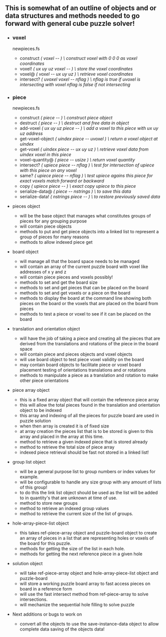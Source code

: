 ## This is somewhat of an outline of objects and or data structures and methods needed to go forward with general cube puzzle solver!

* ### voxel
  newpieces.fs
  * construct _( voxel -- ) \ construct voxel with 0 0 0 as voxel coordinates_
  * voxel! _( ux uy uz voxel -- ) \ store the voxel coordinates_
  * voxel@ _( voxel -- ux uy uz ) \ retrieve voxel coordinates_
  * intersect? _( uvoxel voxel -- nflag ) \ nflag is true if uvoxel is intersecting with voxel nflag is false if not intersecting_

* ### piece
  newpieces.fs
  * construct _( piece -- ) \ construct piece object_
  * destruct _( piece -- ) \ destruct and free data in object_
  * add-voxel _( ux uy uz piece -- ) \ add a voxel to this piece with ux uy uz address_
  * get-voxel-object _( uindex piece -- uvoxel ) \ return a voxel object at uindex_
  * get-voxel _( uindex piece -- ux uy uz ) \ retrieve voxel data from uindex voxel in this piece_
  * voxel-quantity@ _( piece -- usize ) \ return voxel quantity_
  * intersect? _( upiece piece -- nflag ) \ test for intersection of upiece with this piece on any voxel_
  * same? _( upiece piece -- nflag ) \ test upiece agains this piece for exact voxels match forward or backward_
  * copy _( upiece piece -- ) \ exact copy upiece to this piece_
  * serialize-data@ _( piece -- nstrings ) \ to save this data_
  * serialize-data! _( nstrings piece -- ) \ to restore previously saved data_

* pieces object
  * will be the base object that manages what constitutes groups of pieces for any grouping purpose
  * will contain piece objects
  * methods to put and get piece objects into a linked list to represent a group of pieces for many reasons
  * methods to allow indexed piece get

* board object
  * will manage all that the board space needs to be managed
  * will contain an array of the current puzzle board with voxel like addresses of x y and z
  * will contain piece pieces and voxels possibly!
  * methods to set and get the board size
  * methods to set and get pieces that can be placed on the board
  * methods to set and get voxels or a piece on the board
  * methods to display the board at the command line showing both pieces on the board or the voxels that are placed on the board from pieces
  * methods to test a piece or voxel to see if it can be placed on the board

* translation and orientation object
  * will have the job of taking a piece and creating all the pieces that are derived from the translations and rotations of the piece in the board space
  * will contain piece and pieces objects and voxel objects
  * will use board object to test piece voxel validity on the board
  * may contain board objects to facilitate piece or voxel board placement testing of orientations translations and or rotations
  * methods to manipulate a piece as a translation and rotation to make other piece orientations

* piece array object
  * this is a fixed array object that will contain the reference piece array
  * this will allow the total pieces found in the translation and orientation object to be indexed
  * this array and indexing of all the pieces for puzzle board are used in puzzle solution
  * when then array is created it is of fixed size
  * at array creation the pieces list that is to be stored is given to this array and placed in the array at this time.
  * method to retrieve a given indexed piece that is stored already
  * method to retrieve the total size of piece array
  * indexed piece retrieval should be fast not stored in a linked list!

* group list object
  * will be a general purpose list to group numbers or index values for example.
  * will be configurable to handle any size group with any amount of lists of this group!
  * to do this the link list object should be used as the list will be added to in quantity's that are unknown at time of use.
  * method to store new groups
  * method to retrieve an indexed group values
  * method to retrieve the current size of the list of groups.

* hole-array-piece-list object
  * this takes ref-piece-array object and puzzle-board object to create an array of pieces in a list that are representing holes or voxels of the board for this puzzle.
  * methods for getting the size of the list in each hole.
  * methods for getting the next reference piece in a given hole

* solution object
  * will take ref-piece-array object and hole-array-piece-list object and puzzle-board
  * will store a working puzzle board array to fast access pieces on board in a reference form
  * will use the fast intersect method from ref-piece-array to solve intersections.
  * will mechanize the sequential hole filling to solve puzzle

* Next additions or bugs to work on
  * convert all the objects to use the save-instance-data object to allow complete data saving of the objects data!
